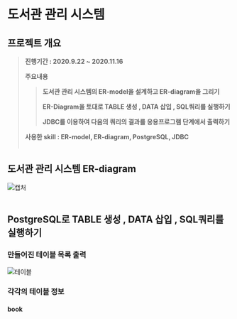 # 도서관 관리 시스템


## 프로젝트 개요

> **진행기간 : 2020.9.22 ~ 2020.11.16**
> 
> **주요내용**
> 
>> **도서관 관리 시스템의 ER-model을 설계하고 ER-diagram을 그리기**
>>
>> **ER-Diagram을 토대로 TABLE 생성 , DATA 삽입 , SQL쿼리를 실행하기**
>>
>> **JDBC를 이용하여 다음의 쿼리의 결과를 응용프로그램 단계에서 출력하기**
>>
> 
> **사용한 skill : ER-model, ER-diagram, PostgreSQL, JDBC**<br/><br/>  

## 도서관 관리 시스템 ER-diagram

![캡처](https://user-images.githubusercontent.com/69049801/154909219-0fe52fa6-d4d4-45be-9814-8c8824b4bc89.PNG)<br/><br/> 

## PostgreSQL로 TABLE 생성 , DATA 삽입 , SQL쿼리를 실행하기

### 만들어진 테이블 목록 출력

![테이블](https://user-images.githubusercontent.com/69049801/154912031-c5f99ee5-5b11-4638-b8c6-0506e8891507.PNG)

### 각각의 테이블 정보

#### book 
